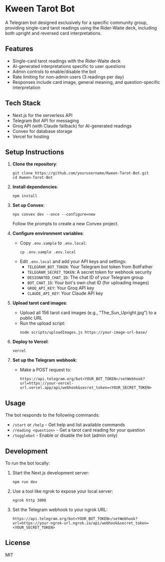 # Kween Tarot Bot

A Telegram bot designed exclusively for a specific community group, providing single-card tarot readings using the Rider-Waite deck, including both upright and reversed card interpretations.

## Features

- Single-card tarot readings with the Rider-Waite deck
- AI-generated interpretations specific to user questions
- Admin controls to enable/disable the bot
- Rate limiting for non-admin users (3 readings per day)
- Responses include card image, general meaning, and question-specific interpretation

## Tech Stack

- Next.js for the serverless API
- Telegram Bot API for messaging
- Groq API (with Claude fallback) for AI-generated readings
- Convex for database storage
- Vercel for hosting

## Setup Instructions

1. **Clone the repository**:
   ```
   git clone https://github.com/yourusername/Kween-Tarot-Bot.git
   cd Kween-Tarot-Bot
   ```

2. **Install dependencies**:
   ```
   npm install
   ```

3. **Set up Convex**:
   ```
   npx convex dev --once --configure=new
   ```
   Follow the prompts to create a new Convex project.

4. **Configure environment variables**:
   - Copy `.env.sample` to `.env.local`:
     ```
     cp .env.sample .env.local
     ```
   - Edit `.env.local` and add your API keys and settings:
     - `TELEGRAM_BOT_TOKEN`: Your Telegram bot token from BotFather
     - `TELEGRAM_SECRET_TOKEN`: A secret token for webhook security
     - `DESIGNATED_CHAT_ID`: The chat ID of your Telegram group
     - `BOT_CHAT_ID`: Your bot's own chat ID (for uploading images)
     - `GROQ_API_KEY`: Your Groq API key
     - `CLAUDE_API_KEY`: Your Claude API key

5. **Upload tarot card images**:
   - Upload all 156 tarot card images (e.g., "The_Sun_Upright.jpg") to a public URL
   - Run the upload script:
     ```
     node scripts/uploadImages.js https://your-image-url-base/
     ```

6. **Deploy to Vercel**:
   ```
   vercel
   ```

7. **Set up the Telegram webhook**:
   - Make a POST request to:
     ```
     https://api.telegram.org/bot<YOUR_BOT_TOKEN>/setWebhook?url=https://your-vercel-url.vercel.app/api/webhook&secret_token=<YOUR_SECRET_TOKEN>
     ```

## Usage

The bot responds to the following commands:

- `/start` or `/help` - Get help and list available commands
- `/reading <question>` - Get a tarot card reading for your question
- `/togglebot` - Enable or disable the bot (admin only)

## Development

To run the bot locally:

1. Start the Next.js development server:
   ```
   npm run dev
   ```

2. Use a tool like ngrok to expose your local server:
   ```
   ngrok http 3000
   ```

3. Set the Telegram webhook to your ngrok URL:
   ```
   https://api.telegram.org/bot<YOUR_BOT_TOKEN>/setWebhook?url=https://your-ngrok-url.ngrok.io/api/webhook&secret_token=<YOUR_SECRET_TOKEN>
   ```

## License

MIT